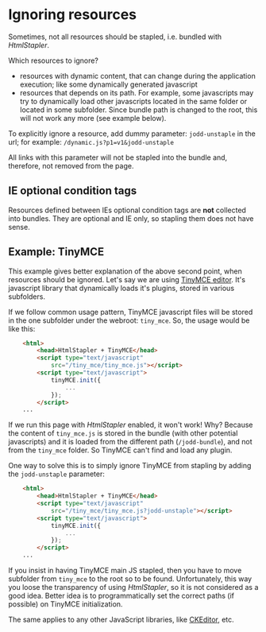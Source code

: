 # Ignoring resources

Sometimes, not all resources should be stapled, i.e. bundled with
*HtmlStapler*.

Which resources to ignore?

* resources with dynamic content, that can change during the application
  execution; like some dynamically generated javascript
* resources that depends on its path. For example, some javascripts may
  try to dynamically load other javascripts located in the same folder
  or located in some subfolder. Since bundle path is changed to the
  root, this will not work any more (see example below).

To explicitly ignore a resource, add dummy parameter: `jodd-unstaple` in
the url; for example: `/dynamic.js?p1=v1&jodd-unstaple`

All links with this parameter will not be stapled into the bundle and,
therefore, not removed from the page.



## IE optional condition tags

Resources defined between IEs optional condition tags are **not**
collected into bundles. They are optional and IE only, so stapling them
does not have sense.



## Example: TinyMCE

This example gives better explanation of the above second point, when
resources should be ignored. Let's say we are using [TinyMCE editor][1].
It's javascript library that dynamically loads it's plugins, stored in various subfolders.

If we follow common usage pattern, TinyMCE javascript files will be
stored in the one subfolder under the webroot: `tiny_mce`. So, the usage
would be like this:

~~~~~ html
    <html>
    	<head>HtmlStapler + TinyMCE</head>
    	<script type="text/javascript"
            src="/tiny_mce/tiny_mce.js"></script>
    	<script type="text/javascript">
    		tinyMCE.init({
    			...
    		});
    	</script>
    ...
~~~~~

If we run this page with *HtmlStapler* enabled, it won't work! Why?
Because the content of `tiny_mce.js` is stored in the bundle (with other
potential javascripts) and it is loaded from the different path
(`/jodd-bundle`), and not from the `tiny_mce` folder. So TinyMCE can't
find and load any plugin.

One way to solve this is to simply ignore TinyMCE from stapling by
adding the `jodd-unstaple` parameter:

~~~~~ html
    <html>
    	<head>HtmlStapler + TinyMCE</head>
    	<script type="text/javascript"
            src="/tiny_mce/tiny_mce.js?jodd-unstaple"></script>
    	<script type="text/javascript">
    		tinyMCE.init({
    			...
    		});
    	</script>
    ...
~~~~~

If you insist in having TinyMCE main JS stapled, then you have to move
subfolder from `tiny_mce` to the root so to be found. Unfortunately,
this way you loose the transparency of using *HtmlStapler*, so it is not
considered as a good idea. Better idea is to programmatically set the
correct paths (if possible) on TinyMCE initialization.

The same applies to any other JavaScript libraries, like [CKEditor][2], etc.

[1]: http://www.tinymce.com
[2]: http://ckeditor.com/
